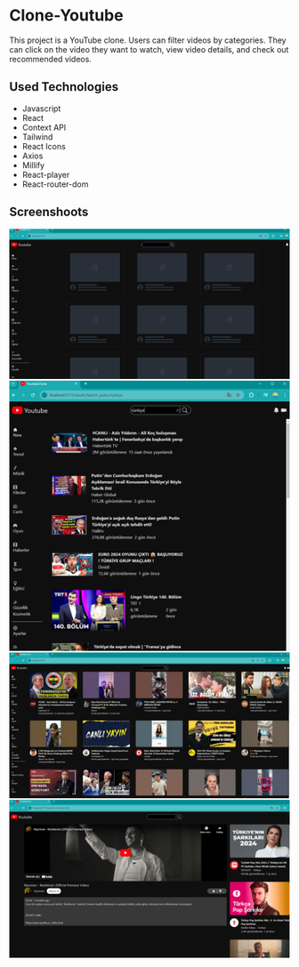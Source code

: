 # Clone-Youtube 

This project is a YouTube clone. Users can filter videos by categories. They can click on the video they want to watch, view video details, and check out recommended videos.

## Used Technologies

- Javascript
- React
- Context API
- Tailwind
- React Icons
- Axios
- Millify
- React-player
- React-router-dom


## Screenshoots

![](./images/1.png)
![](./images/2.png)
![](./images/3.png)
![](./images/4.png)
